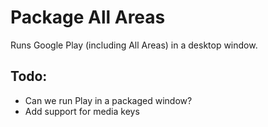 # Package All Areas

Runs Google Play (including All Areas) in a desktop window.

## Todo:

 * Can we run Play in a packaged window?
 * Add support for media keys
